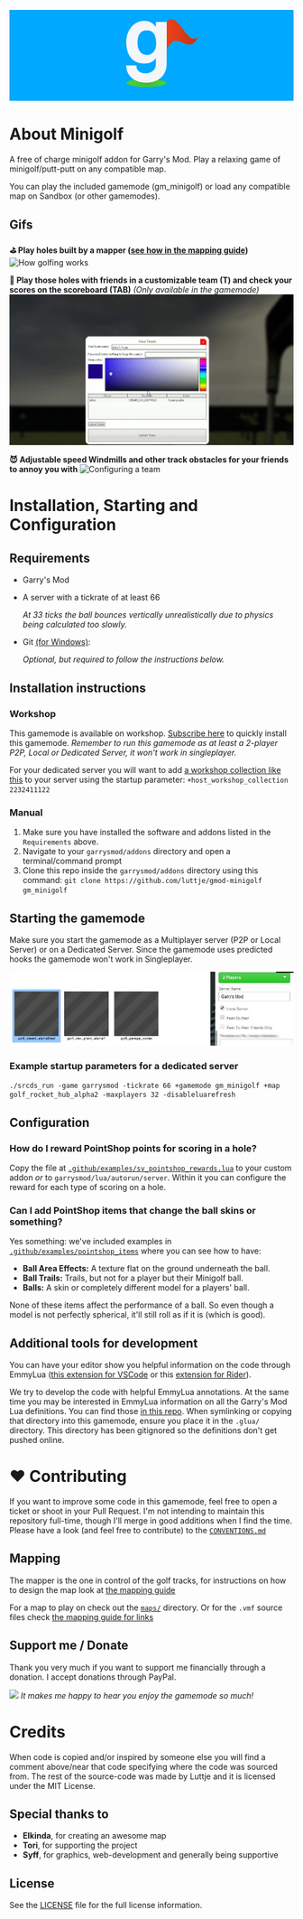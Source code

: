 ![The Minigolf Logo by Syff](gamemodes/gm_minigolf/content/materials/minigolf/logo_with_background.png)

# About Minigolf

A free of charge minigolf addon for Garry's Mod. Play a relaxing game of minigolf/putt-putt on any compatible map.

You can play the included gamemode (gm_minigolf) or load any compatible map on Sandbox (or other gamemodes).


## Gifs

__⛳ Play holes built by a mapper ([see how in the mapping guide](./MAPPING_GUIDE.md))__
![How golfing works](.github/assets/minigolf.gif)

__💯 Play those holes with friends in a customizable team (T) and check your scores on the scoreboard (TAB)__ *(Only available in the gamemode)*
![Configuring a team](.github/assets/teams_menu.gif)

__😈 Adjustable speed Windmills and other track obstacles for your friends to annoy you with__
![Configuring a team](.github/assets/windmill.gif)


# Installation, Starting and Configuration

## Requirements

* Garry's Mod

* A server with a tickrate of at least 66

  *At 33 ticks the ball bounces vertically unrealistically due to physics being calculated too slowly.*

* Git [(for Windows)](https://git-scm.com/download/win):
  
  *Optional, but required to follow the instructions below.*


## Installation instructions


### Workshop

This gamemode is available on workshop. [Subscribe here](https://steamcommunity.com/sharedfiles/filedetails/?id=2313854259) to quickly install this gamemode. _Remember to run this gamemode as at least a 2-player P2P, Local or Dedicated Server, it won't work in singleplayer._

For your dedicated server you will want to add [a workshop collection like this](https://steamcommunity.com/sharedfiles/filedetails/?id=2232411122) to your server using the startup parameter: `+host_workshop_collection 2232411122`


### Manual

1. Make sure you have installed the software and addons listed in the `Requirements` above.
2. Navigate to your `garrysmod/addons` directory and open a terminal/command prompt
3. Clone this repo inside the `garrysmod/addons` directory using this command:
  `git clone https://github.com/luttje/gmod-minigolf gm_minigolf`


## Starting the gamemode

Make sure you start the gamemode as a Multiplayer server (P2P or Local Server) or on a Dedicated Server. Since the gamemode uses predicted hooks the gamemode won't work in Singleplayer.

![Starting a multiplayer server](.github/assets/local_server.jpg)

### Example startup parameters for a dedicated server
```
./srcds_run -game garrysmod -tickrate 66 +gamemode gm_minigolf +map golf_rocket_hub_alpha2 -maxplayers 32 -disableluarefresh
```


## Configuration

### How do I reward PointShop points for scoring in a hole?

Copy the file at [`.github/examples/sv_pointshop_rewards.lua`](.github/examples/sv_pointshop_rewards.lua) to your custom addon _or_ to `garrysmod/lua/autorun/server`. Within it you can configure the reward for each type of scoring on a hole.

### Can I add PointShop items that change the ball skins or something?

Yes something: we've included examples in [`.github/examples/pointshop_items`](.github/examples/pointshop_items) where you can see how to have:
* **Ball Area Effects:** A texture flat on the ground underneath the ball.
* **Ball Trails:** Trails, but not for a player but their Minigolf ball.
* **Balls:** A skin or completely different model for a players' ball.

None of these items affect the performance of a ball. So even though a model is not perfectly spherical, it'll still roll as if it is (which is good).


## Additional tools for development

You can have your editor show you helpful information on the code through EmmyLua ([this extension for VSCode](https://github.com/EmmyLua/VSCode-EmmyLua) or this [extension for Rider](https://plugins.jetbrains.com/plugin/9768-emmylua/versions)).

We try to develop the code with helpful EmmyLua annotations. At the same time you may be interested in EmmyLua information on all the Garry's Mod Lua definitions. You can find those [in this repo](https://github.com/luttje/glua-api-snippets). When symlinking or copying that directory into this gamemode, ensure you place it in the `.glua/` directory. This directory has been gitignored so the definitions don't get pushed online.


# ❤ Contributing

If you want to improve some code in this gamemode, feel free to open a ticket or shoot in your Pull Request. I'm not intending to maintain this repository full-time, though I'll merge in good additions when I find the time. Please have a look (and feel free to contribute) to the [`CONVENTIONS.md`](CONVENTIONS.md)


## Mapping

The mapper is the one in control of the golf tracks, for instructions on how to design the map look at [the mapping guide](MAPPING_GUIDE.md)

For a map to play on check out the [`maps/`](maps/) directory. Or for the `.vmf` source files check [the mapping guide for links](MAPPING_GUIDE.md)


## Support me / Donate

Thank you very much if you want to support me financially through a donation. I accept donations through PayPal.

[![](https://www.paypalobjects.com/en_US/i/btn/btn_donate_SM.gif)](https://www.paypal.com/donate?hosted_button_id=XGVDN2YMXC8TL) _It makes me happy to hear you enjoy the gamemode so much!_


# Credits

When code is copied and/or inspired by someone else you will find a comment above/near that code specifying where the code was sourced from. The rest of the source-code was made by Luttje and it is licensed under the MIT License. 


## Special thanks to

* __Elkinda__, for creating an awesome map
* __Tori__, for supporting the project
* __Syff__, for graphics, web-development and generally being supportive


## License

See the [LICENSE](LICENSE) file for the full license information.
